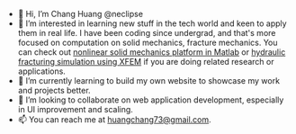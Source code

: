 - 👋 Hi, I’m Chang Huang @neclipse
- 👀 I’m interested in learning new stuff in the tech world and keen to apply them in real life. I have been coding since undergrad, and that's more focused on  computation on solid mechanics, fracture mechanics. You can check out [nonlinear solid mechanics platform in Matlab](https://github.com/neclipse/FEA-in-Matlab-NSMOOM) or [hydraulic fracturing simulation using XFEM](https://github.com/neclipse/HFXFEM-Multiple-Cracks) if you are doing related research or applications.
- 🌱 I’m currently learning to build my own website to showcase my work and projects better.
- 💞️ I’m looking to collaborate on web application development, especially in UI improvement and scaling.
- 📫 You can reach me at huangchang73@gmail.com.

<!---
neclipse/neclipse is a ✨ special ✨ repository because its `README.md` (this file) appears on your GitHub profile.
You can click the Preview link to take a look at your changes.
--->
